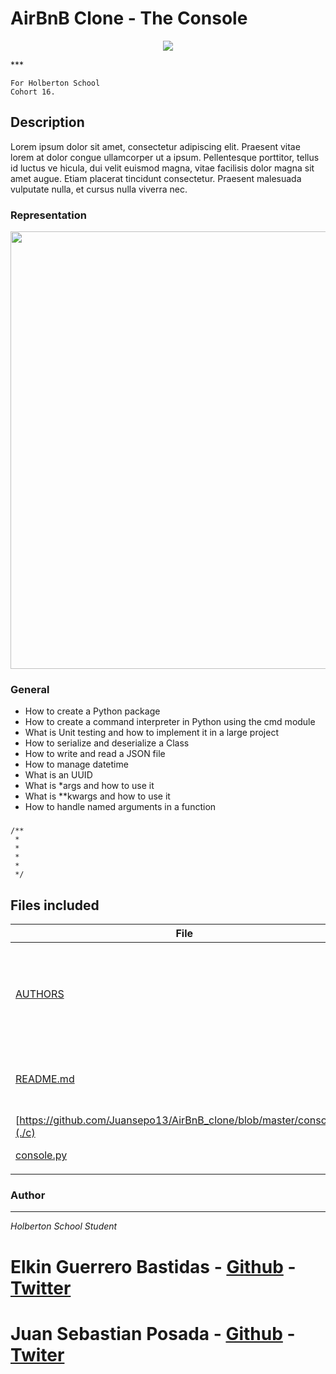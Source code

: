 # AirBnB Clone - The Console
<p align="center">
<img src="https://user-images.githubusercontent.com/68792144/141602345-7b71c4ea-a4dd-42d9-b706-7fc2c7b85ca5.png">
</p>
***

```
For Holberton School
Cohort 16.
```

## Description
Lorem ipsum dolor sit amet, consectetur adipiscing elit. Praesent vitae lorem at
dolor congue ullamcorper ut a ipsum. Pellentesque porttitor, tellus id luctus ve
hicula, dui velit euismod magna, vitae facilisis dolor magna sit amet augue.
Etiam placerat tincidunt consectetur. Praesent malesuada vulputate nulla, et
cursus nulla viverra nec.

### Representation
<p align="center"><img src="https://user-images.githubusercontent.com/68792144/141602516-90e36740-e66e-4edd-8baf-08f318b10a58.png" width="700"></p>

### General
* How to create a Python package
* How to create a command interpreter in Python using the cmd module
* What is Unit testing and how to implement it in a large project
* How to serialize and deserialize a Class
* How to write and read a JSON file
* How to manage datetime
* What is an UUID
* What is *args and how to use it
* What is **kwargs and how to use it
* How to handle named arguments in a function

### 

```
/**
 *
 *
 *
 *
 */

```

## Files included

| File                 | Details                                    |
|--------------------- | ------------------------------------------ |
| [AUTHORS](https://github.com/Juansepo13/AirBnB_clone/blob/master/AUTHORS) | This file lists all individuals having contributed content to the repository |
| [README.md](https://github.com/Juansepo13/AirBnB_clone/blob/master/README.md) | README file with description for AirBnb project |
| [https://github.com/Juansepo13/AirBnB_clone/blob/master/console.py](./c) |            |
| [console.py](https://github.com/Juansepo13/AirBnB_clone/blob/master/console.py)  | Interactive console|
| [](./)  |            |

### Author
***
*Holberton School Student*
# Elkin Guerrero Bastidas - [Github](https://github.com/elkinguerrero007) - [Twitter]()
# Juan Sebastian Posada  - [Github](https://github.com/Juansepo13) - [Twiter](https://twitter.com/@JuanSeb35904130)
